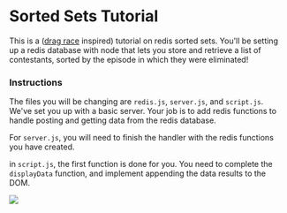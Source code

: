# Sorted Sets Tutorial

This is a ([drag race](https://en.wikipedia.org/wiki/RuPaul%27s_Drag_Race) inspired) tutorial on redis sorted sets. You'll be setting
up a redis database with node that lets you store and retrieve a list of
contestants, sorted by the episode in which they were eliminated!

### Instructions

The files you will be changing are `redis.js`, `server.js`, and `script.js`.
We've set you up with a basic server. Your job is to add redis functions to
handle posting and getting data from the redis database.

For `server.js`, you will need to finish the handler with the redis functions
you have created.

in `script.js`, the first function is done for you. You need to complete the
`displayData` function, and implement appending the data results to the DOM.

![](http://i.imgur.com/PzXN63T.png)
